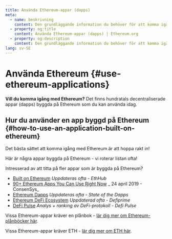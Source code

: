 ```yaml
---
title: Använda Ethereum-appar (dapps)
meta:
  - name: beskrivning
    content: Den grundläggande information du behöver för att komma igång med Ethereum.
  - property: og:title
    content: Använda Ethereum-appar (dapps) | Ethereum.org
  - property: og:description
    content: Den grundläggande information du behöver för att komma igång med Ethereum.
lang: sv-SE
---
```


# Använda Ethereum {#use-ethereum-applications}

<div class="featured">

**Vill du komma igång med Ethereum?** Det finns hundratals decentraliserade appar (dapps) byggda på Ethereum som du kan använda idag.

</div>

## Hur du använder en app byggd på Ethereum {#how-to-use-an-application-built-on-ethereum}

Det bästa sättet att komma igång med Ethereum är att hoppa rakt in!

Här är några appar byggda på Ethereum - vi roterar listan ofta!

<RandomAppList />

Intresserad av att titta på fler appar som är byggda på Ethereum?

- [Built on Ethereum](https://docs.ethhub.io/built-on-ethereum/built-on-ethereum/) _Uppdateras ofta - EthHub_
- [90+ Ethereum Apps You Can Use Right Now](https://media.consensys.net/40-ethereum-apps-you-can-use-right-now-d643333769f7) _ 24 april 2019 - ConsenSys_
- [Ethereum Dapps](https://www.stateofthedapps.com/rankings/platform/ethereum) _Uppdateras ofta - State of the Dapps_
- [Ethereum DeFi Ecosystem](https://defiprime.com/ethereum) _Uppdaterad ofta - Defiprime_
- [DeFi Pulse](https://defipulse.com/) _Analys + ranking av DeFi-protokoll - Defi Pulse_

Vissa Ethereum-appar kräver en plånbok - [lär dig mer om Ethereum-plånböcker här](/se/wallets/).

Vissa Ethereum-appar kräver ETH - [lär dig mer om ETH här](/se/eth/).
